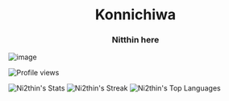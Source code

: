 <h1 align="center">Konnichiwa</h1>
<h3 align="center">Nitthin here</h3>

![image](https://user-images.githubusercontent.com/61057666/169029838-74df663d-2e62-4d77-bdff-b43f7d63f00f.png)

![Profile views](https://komarev.com/ghpvc/?username=Ni2thin)

![Ni2thin's Stats](https://github-readme-stats.vercel.app/api?username=Ni2thin&theme=vue-dark&show_icons=true&hide_border=true&count_private=true)
![Ni2thin's Streak](https://github-readme-streak-stats.herokuapp.com/?user=Ni2thin&theme=vue-dark&hide_border=true)
![Ni2thin's Top Languages](https://github-readme-stats.vercel.app/api/top-langs/?username=Ni2thin&theme=vue-dark&show_icons=true&hide_border=true&layout=compact)

